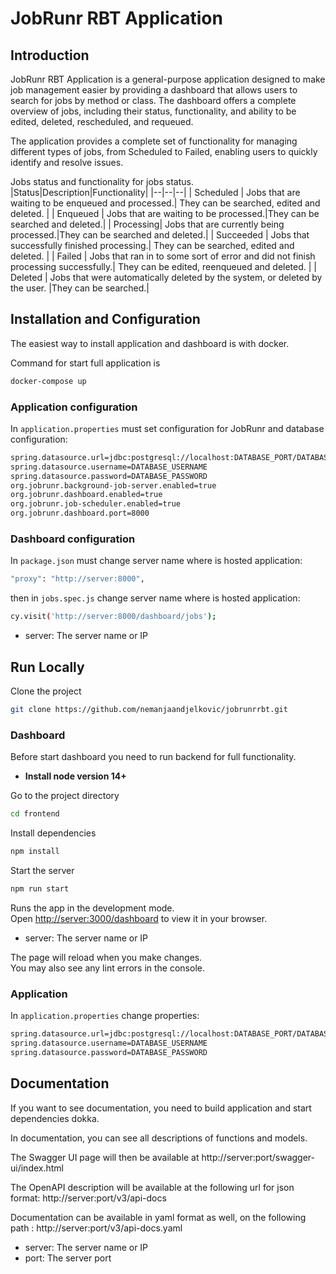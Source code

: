 
# JobRunr RBT Application

## Introduction

JobRunr RBT Application is a general-purpose application designed to make job management easier by providing a dashboard that allows users to search for jobs by method or class. The dashboard offers a complete overview of jobs, including their status, functionality, and ability to be edited, deleted, rescheduled, and requeued.

The application provides a complete set of functionality for managing different types of jobs, from Scheduled to Failed, enabling users to quickly identify and resolve issues.

Jobs status and functionality for jobs status.
|Status|Description|Functionality|
|--|--|--|
| Scheduled | Jobs that are waiting to be enqueued and processed.| They can be searched, edited and deleted. |
| Enqueued | Jobs that are waiting to be processed.|They can be searched and deleted.|
| Processing| Jobs that are currently being processed.|They can be searched and deleted.|
| Succeeded | Jobs that successfully finished processing.| They can be searched, edited and deleted. |
| Failed | Jobs that ran in to some sort of error and did not finish processing successfully.| They can be edited, reenqueued and deleted. |
| Deleted | Jobs that were automatically deleted by the system, or deleted by the user. |They can be searched.|


## Installation and Configuration
The easiest way to install application and dashboard is with docker.

Command for start full application is
```bash
docker-compose up
```
    
### Application configuration

In `application.properties` must set configuration for JobRunr and database configuration:

```bash
spring.datasource.url=jdbc:postgresql://localhost:DATABASE_PORT/DATABASE_NAME
spring.datasource.username=DATABASE_USERNAME
spring.datasource.password=DATABASE_PASSWORD
org.jobrunr.background-job-server.enabled=true
org.jobrunr.dashboard.enabled=true
org.jobrunr.job-scheduler.enabled=true
org.jobrunr.dashboard.port=8000
```

### Dashboard configuration


In `package.json` must change server name where is hosted application:

```bash
"proxy": "http://server:8000",
```
then in `jobs.spec.js` change server name where is hosted application:
```bash
cy.visit('http://server:8000/dashboard/jobs');
```

- server: The server name or IP

    
## Run Locally

Clone the project

```bash
git clone https://github.com/nemanjaandjelkovic/jobrunrrbt.git
```

### Dashboard

Before start dashboard you need to run backend for full functionality.

- **Install node version 14+**

Go to the project directory

```bash
cd frontend
```

Install dependencies

```bash
npm install
```

Start the server

```bash
npm run start
```

Runs the app in the development mode.\
Open [http://server:3000/dashboard](http://server:3000/dashboard) to view it in your browser.

- server: The server name or IP

The page will reload when you make changes. \
You may also see any lint errors in the console.

### Application

In `application.properties` change properties:
```bash
spring.datasource.url=jdbc:postgresql://localhost:DATABASE_PORT/DATABASE_NAME
spring.datasource.username=DATABASE_USERNAME
spring.datasource.password=DATABASE_PASSWORD
```


## Documentation

If you want to see documentation, you need to build application and start dependencies dokka.

In documentation, you can see all descriptions of functions and models.

The Swagger UI page will then be available at http://server:port/swagger-ui/index.html  

The OpenAPI description will be available at the following url for json format: http://server:port/v3/api-docs 

Documentation can be available in yaml format as well, on the following path : http://server:port/v3/api-docs.yaml

- server: The server name or IP
- port: The server port

